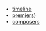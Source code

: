 

* [timeline](timeline/timeline.html)
* [premiers](premiers/corpus.html))
* [composers](https://github.com/polyrhythm-project/polyrhythm-maps/blob/master/composers/composers.geojson)

